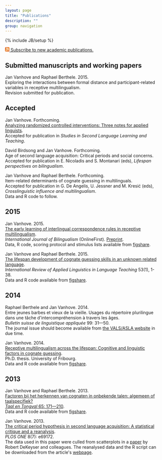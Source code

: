 ```yaml
---
layout: page
title: "Publications"
description: ""
group: navigation
---
```

{% include JB/setup %}

<p><a href="paperfeed.xml"><img src="/figs/feed.png" alt="Feed"/>&nbsp;Subscribe to new academic publications.</a></p>

## Submitted manuscripts and working papers

Jan Vanhove and Raphael Berthele. 2015.  
Exploring the interactions between formal distance and participant-related variables in receptive multilingualism.  
Revision submitted for publication.

## Accepted

Jan Vanhove. Forthcoming.  
[Analyzing randomized controlled interventions: Three notes for applied linguists](http://homeweb.unifr.ch/VanhoveJ/Pub/papers/Vanhove_AnalyzingRandomizedInterventions.pdf).  
Accepted for publication in _Studies in Second Language Learning and Teaching_.

David Birdsong and Jan Vanhove. Forthcoming.  
Age of second language acquisition: Critical periods and social concerns.  
Accepted for publication in E. Nicoladis and S. Montanari (eds), _Lifespan perspectives on bilingualism_.
				
Jan Vanhove and Raphael Berthele. Forthcoming.  
Item-related determinants of cognate guessing in multilinguals.  
Accepted for publication in G. De Angelis, U. Jessner and M. Kresić (eds), _Crosslinguistic influence and multilingualism_.  
Data and R code to follow.

## 2015

Jan Vanhove. 2015.  
[The early learning of interlingual correspondence rules in receptive multilingualism](http://dx.doi.org/10.1177/1367006915573338).  
_International Journal of Bilingualism_ (OnlineFirst). [Preprint](http://homeweb.unifr.ch/VanhoveJ/Pub/papers/Vanhove_CorrespondenceRules.pdf).    
Data, R code, scoring protocol and stimulus lists available from [figshare](http://hdl.handle.net/10.6084/m9.figshare.1291191).

Jan Vanhove and Raphael Berthele. 2015.  
[The lifespan development of cognate guessing skills in an unknown related language](http://dx.doi.org/10.1515/iral-2015-0001).  
_International Review of Applied Linguistics in Language Teaching_ 53(1), 1-38.  
Data and R code available from [figshare](http://dx.doi.org/10.6084/m9.figshare.936924).
				
## 2014
			
Raphael Berthele and Jan Vanhove. 2014.  
Entre jeunes barbes et vieux de la vieille. Usages du répertoire plurilingue dans une tâche d'intercompréhension à travers les âges.  
_Bulletin suisse de linguistique appliquée_ 99: 31—50.  
The journal issue should become available from [the VALS/ASLA website](http://www.vals-asla.ch/cms/fr/bulletin/erschienene_ausgaben.html) in due time.

Jan Vanhove. 2014.  
[Receptive multilingualism across the lifespan: Cognitive and linguistic factors in cognate guessing](http://ethesis.unifr.ch/theses/downloads.php?file=VanhoveJ.pdf).  
Ph.D. thesis. University of Fribourg.  
Data and R code available from [figshare](http://dx.doi.org/10.6084/m9.figshare.795286).

## 2013

Jan Vanhove and Raphael Berthele. 2013.  
[Factoren bij het herkennen van cognaten in onbekende talen: algemeen of taalspecifiek?](http://homeweb.unifr.ch/VanhoveJ/Pub/papers/Cog4Talen/FactorenCognaatherkenning.pdf)  
[_Taal en Tongval_ 65: 171—210](http://dx.doi.org/10.5117/TET2013.2.VANH).  
Data and R code available from [figshare](http://dx.doi.org/10.6084/m9.figshare.1063422).

Jan Vanhove. 2013.  
[The critical period hypothesis in second language acquisition: A statistical critique and a reanalysis](http://dx.doi.org/10.1371/journal.pone.0069172).  
_PLOS ONE_ 8(7): e69172.  
The data used in this paper were culled from scatterplots in a [paper](http://dx.doi.org/10.1017/S0142716410000056) by Robert DeKeyser and colleagues. The reanalysed data and the R script can be downloaded from the article's [webpage](http://dx.doi.org/10.1371/journal.pone.0069172).
